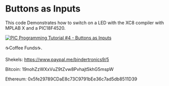 # **Buttons as Inputs**

This code Demonstrates how to switch on a LED with the XC8 compiler with MPLAB X and a PIC18F4520.

[![PIC Programming Tutorial #4 - Buttons as Inputs](https://img.youtube.com/vi/LYPaOXhvXWk/0.jpg)](https://www.youtube.com/watch?v=LYPaOXhvXWk "PIC Programming Tutorial #4 - Buttons as Inputs")

☕Coffee Funds☕.

Shekels: 
https://www.paypal.me/bindertronics9/5

Bitcoin: 
19nohZzWXxVuZ9tZvw8Pvhajt5khG5mspW

Ethereum: 
0x5fe29789CDaE8c73C9791bEe36c7ad5db8511D39








